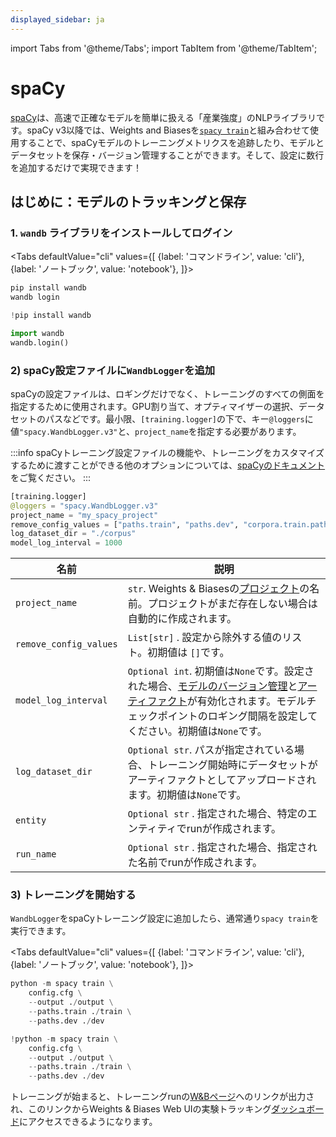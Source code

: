 ```yaml
---
displayed_sidebar: ja
---
```

import Tabs from '@theme/Tabs';
import TabItem from '@theme/TabItem';

# spaCy

[spaCy](https://spacy.io)は、高速で正確なモデルを簡単に扱える「産業強度」のNLPライブラリです。spaCy v3以降では、Weights and Biasesを[`spacy train`](https://spacy.io/api/cli#train)と組み合わせて使用することで、spaCyモデルのトレーニングメトリクスを追跡したり、モデルとデータセットを保存・バージョン管理することができます。そして、設定に数行を追加するだけで実現できます！

## はじめに：モデルのトラッキングと保存

### 1. `wandb` ライブラリをインストールしてログイン

<Tabs
  defaultValue="cli"
  values={[
    {label: 'コマンドライン', value: 'cli'},
    {label: 'ノートブック', value: 'notebook'},
  ]}>
  <TabItem value="cli">

```python
pip install wandb
wandb login
```

  </TabItem>
  <TabItem value="notebook">

```python
!pip install wandb

import wandb
wandb.login()
```
</TabItem>
</Tabs>

### 2) spaCy設定ファイルに`WandbLogger`を追加

spaCyの設定ファイルは、ロギングだけでなく、トレーニングのすべての側面を指定するために使用されます。GPU割り当て、オプティマイザーの選択、データセットのパスなどです。最小限、`[training.logger]`の下で、キー`@loggers`に値`"spacy.WandbLogger.v3"`と、`project_name`を指定する必要があります。

:::info
spaCyトレーニング設定ファイルの機能や、トレーニングをカスタマイズするために渡すことができる他のオプションについては、[spaCyのドキュメント](https://spacy.io/usage/training)をご覧ください。
:::

```python
[training.logger]
@loggers = "spacy.WandbLogger.v3"
project_name = "my_spacy_project"
remove_config_values = ["paths.train", "paths.dev", "corpora.train.path", "corpora.dev.path"]
log_dataset_dir = "./corpus"
model_log_interval = 1000
```

| 名前                   | 説明                                                                                                                                                                                                                                                   |
| ---------------------- | ------------------------------------------------------------------------------------------------------------------------------------------------------------------------------------------------------------------------------------------------------------- |
| `project_name`         | `str`. Weights & Biasesの[プロジェクト](../app/pages/project-page.md)の名前。プロジェクトがまだ存在しない場合は自動的に作成されます。                                                                                                    |
| `remove_config_values` | `List[str]` . 設定から除外する値のリスト。初期値は `[]`です。                                                                                                                                                     |
| `model_log_interval`   | `Optional int`. 初期値は`None`です。設定された場合、[モデルのバージョン管理](../models/intro.md)と[アーティファクト](../artifacts/intro.md)が有効化されます。モデルチェックポイントのロギング間隔を設定してください。初期値は`None`です。 |
| `log_dataset_dir`      | `Optional str`. パスが指定されている場合、トレーニング開始時にデータセットがアーティファクトとしてアップロードされます。初期値は`None`です。                                                                                                            |
| `entity`               | `Optional str` . 指定された場合、特定のエンティティでrunが作成されます。                                                                                                                                                                                   |
| `run_name`             | `Optional str` . 指定された場合、指定された名前でrunが作成されます。                                                                                                                                                                               |
### 3) トレーニングを開始する

`WandbLogger`をspaCyトレーニング設定に追加したら、通常通り`spacy train`を実行できます。

<Tabs
  defaultValue="cli"
  values={[
    {label: 'コマンドライン', value: 'cli'},
    {label: 'ノートブック', value: 'notebook'},
  ]}>
  <TabItem value="cli">

```python
python -m spacy train \
    config.cfg \
    --output ./output \
    --paths.train ./train \
    --paths.dev ./dev
```

  </TabItem>
  <TabItem value="notebook">

```python
!python -m spacy train \
    config.cfg \
    --output ./output \
    --paths.train ./train \
    --paths.dev ./dev
```
</TabItem>

</Tabs>

トレーニングが始まると、トレーニングrunの[W&Bページ](../app/pages/run-page.md)へのリンクが出力され、このリンクからWeights & Biases Web UIの実験トラッキング[ダッシュボード](../track/app.md)にアクセスできるようになります。